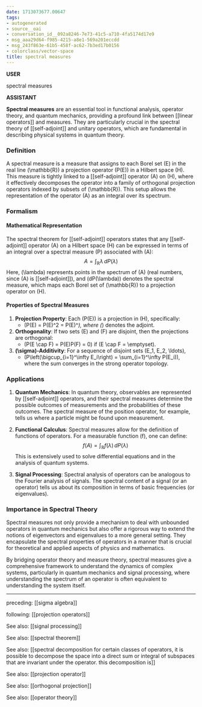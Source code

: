 ```yaml
---
date: 1713073677.00647
tags:
- autogenerated
- source__oai
- conversation_id__092a8246-7e73-41c5-a710-4fa5174d17e9
- msg_aaa29d64-f985-4215-a8e1-569a201eccdd
- msg_243f863e-61b5-458f-ac62-7b3ed17b0156
- colorclass/vector-space
title: spectral measures
---
```


**USER**

spectral measures


**ASSISTANT**

**Spectral measures** are an essential tool in functional analysis, operator theory, and quantum mechanics, providing a profound link between [[linear operators]] and measures. They are particularly crucial in the spectral theory of [[self-adjoint]] and unitary operators, which are fundamental in describing physical systems in quantum theory.

### Definition

A spectral measure is a measure that assigns to each Borel set \(E\) in the real line \(\mathbb{R}\) a projection operator \(P(E)\) in a Hilbert space \(H\). This measure is tightly linked to a [[self-adjoint]] operator \(A\) on \(H\), where it effectively decomposes the operator into a family of orthogonal projection operators indexed by subsets of \(\mathbb{R}\). This setup allows the representation of the operator \(A\) as an integral over its spectrum.

### Formalism

#### Mathematical Representation
The spectral theorem for [[self-adjoint]] operators states that any [[self-adjoint]] operator \(A\) on a Hilbert space \(H\) can be expressed in terms of an integral over a spectral measure \(P\) associated with \(A\):
$$ A = \int_{\mathbb{R}} \lambda \, dP(\lambda) $$
Here, \(\lambda\) represents points in the spectrum of \(A\) (real numbers, since \(A\) is [[self-adjoint]]), and \(dP(\lambda)\) denotes the spectral measure, which maps each Borel set of \(\mathbb{R}\) to a projection operator on \(H\).

#### Properties of Spectral Measures
1. **Projection Property**: Each \(P(E)\) is a projection in \(H\), specifically:
   - \(P(E) = P(E)^2 = P(E)^*\), where \(*\) denotes the adjoint.
2. **Orthogonality**: If two sets \(E\) and \(F\) are disjoint, then the projections are orthogonal:
   - \(P(E \cap F) = P(E)P(F) = 0\) if \(E \cap F = \emptyset\).
3. **\(\sigma\)-Additivity**: For a sequence of disjoint sets \(E_1, E_2, \ldots\),
   - \(P\left(\bigcup_{i=1}^\infty E_i\right) = \sum_{i=1}^\infty P(E_i)\), where the sum converges in the strong operator topology.

### Applications

1. **Quantum Mechanics**: In quantum theory, observables are represented by [[self-adjoint]] operators, and their spectral measures determine the possible outcomes of measurements and the probabilities of these outcomes. The spectral measure of the position operator, for example, tells us where a particle might be found upon measurement.

2. **Functional Calculus**: Spectral measures allow for the definition of functions of operators. For a measurable function \(f\), one can define:
   $$ f(A) = \int_{\mathbb{R}} f(\lambda) \, dP(\lambda) $$
   This is extensively used to solve differential equations and in the analysis of quantum systems.

3. **Signal Processing**: Spectral analysis of operators can be analogous to the Fourier analysis of signals. The spectral content of a signal (or an operator) tells us about its composition in terms of basic frequencies (or eigenvalues).

### Importance in Spectral Theory

Spectral measures not only provide a mechanism to deal with unbounded operators in quantum mechanics but also offer a rigorous way to extend the notions of eigenvectors and eigenvalues to a more general setting. They encapsulate the spectral properties of operators in a manner that is crucial for theoretical and applied aspects of physics and mathematics.

By bridging operator theory and measure theory, spectral measures give a comprehensive framework to understand the dynamics of complex systems, particularly in quantum mechanics and signal processing, where understanding the spectrum of an operator is often equivalent to understanding the system itself.


---

preceding: [[sigma algebra]]  


following: [[projection operators]]

See also: [[signal processing]]


See also: [[spectral theorem]]


See also: [[spectral decomposition for certain classes of operators, it is possible to decompose the space into a direct sum or integral of subspaces that are invariant under the operator. this decomposition is]]


See also: [[projection operator]]


See also: [[orthogonal projection]]


See also: [[operator theory]]